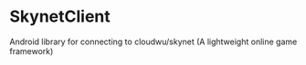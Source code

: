 SkynetClient
============

Android library for connecting to cloudwu/skynet (A lightweight online game framework) 
